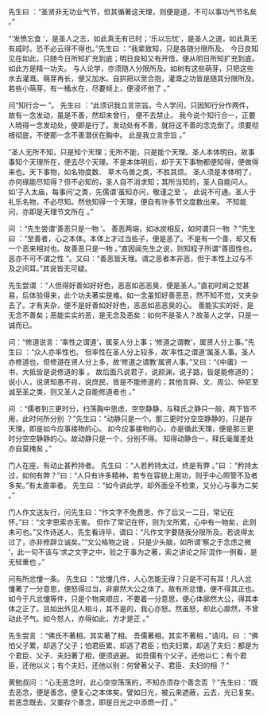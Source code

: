 先生曰 ：“圣贤非无功业气节，但其循著这天理，则便是道，不可以事功气节名矣 。”

“‘发愤忘食 ’，是圣人之志，如此真无有已时；‘乐以忘忧’，是圣人之道，如此真无有戚时。恐不必云得不得也。”先生曰 ：“我辈致知，只是各随分限所及。 今日良知见在如此，只随今日所知扩充到底；明日良知又有开悟，便从明日所知扩充到底。如此方是精一功夫。 与人论学，亦须随人分限所及。如树有这些萌芽，只把这些水去灌溉。萌芽再长，便又加水。自拱把以至合抱，灌溉之功皆是随其分限所及。若些小萌芽，有一桶水在，尽要倾上，便浸坏他了 。”

问“知行合一 ”。 先生曰 ：“此须识我立言宗旨。今人学问，只因知行分作两件，故有一念发动，虽是不善，然却未曾行， 便不去禁止。 我今说个知行合一，正要人晓得一念发动处，便即是行了。发动处有不善，就将这不善的念克倒了。须要彻根彻底，不使那一念不善潜伏在胸中。 此是我立言宗旨 。”

“圣人无所不知，只是知个天理；无所不能，只是能个天理。圣人本体明白，故事事知个天理所在，便去尽个天理。不是本体明后，却于天下事物都便知得，便做得来也。天下事物，如名物度数、 草木鸟兽之类，不胜其烦。 圣人须是本体明了，亦何缘能尽知得？但不必知的，圣人自不消求知；其所当知的，圣人自能问人。如‘子入太庙，每事问’之类，先儒谓‘虽知亦问，敬谨之至 ’。 此说不可通。圣人于礼乐名物，不必尽知。然他知得一个天理，便自有许多节文度数出来。 不知能问，亦即是天理节文所在 。”

问 ：“先生尝谓‘善恶只是一物 ’。 善恶两端，如冰炭相反，如何谓只一物 ？”先生曰 ：“至善者，心之本体。本体上才过当些子，便是恶了。不是有一个善，却又有一个恶来相对也。故善恶只是一物 。”直因闻先生之说，则知程子所谓“善固性也，恶亦不可不谓之性 ”。又曰：“善恶皆天理。谓之恶者本非恶，但于本性上过与不及之间耳。”其说皆无可疑。

先生尝谓 ：“人但得好善如好好色，恶恶如恶恶臭，便是圣人。”直初时闻之觉甚易，后体验得来，此个功夫著实是难。如一念虽知好善恶恶，然不知不觉，又夹杂去了。才有夹杂，便不是好善如好好色，恶恶如恶恶臭的心。 善能实实的好，是无念不善矣；恶能实实的恶，是无念及恶矣：如何不是圣人？故圣人之学，只是一诚而已。

问：“修道说言：‘率性之谓道’，属圣人分上事；‘修道之谓教’，属贤人分上事。”先生曰 ：“众人亦率性也。 但率性在圣人分上较多，故‘率性之谓道’属圣人事。圣人亦修道也，但修道在贤人分上多，故‘修道之谓教’属贤人事。”又曰：“《中庸》一书，大抵皆是说修道的事 。 故后面凡说君子，说颜渊，说子路，皆是能修道的；说小人，说贤知愚不肖，说庶民，皆是不能修道的；其他言舜、文、周公、仲尼至诚至圣之类，则又圣人之自能修道者也 。”

问 ：“儒者到三更时分，扫荡胸中思虑，空空静静，与释氏之静只一般，两下皆不用，此时何所分别 ？”先生曰：“动静只是一个。那三更时分空空静静的，只是存天理，即是如今应事接物的心。 如今应事接物的心，亦是循此天理，便是那三更时分空空静静的心。故动静只是一个，分别不得。 知得动静合一，释氏毫厘差处亦自莫掩矣 。”

门人在座，有动止甚矜持者。 先生曰 ：“人若矜持太过，终是有弊 。”曰 ：“矜持太过，如何有弊？”曰：“人只有许多精神，若专在容貌上用功，则于中心照管不及者多矣。”有太直率者。 先生曰 ：“如今讲此学，却外面全不检束，又分心与事为二矣 。”

门人作文送友行，问先生曰：“作文字不免费思，作了后又一二日，常记在怀。”曰：“文字思索亦无害。 但作了常记在怀，则为文所累，心中有一物矣，此则未可也。”又作诗送人，先生看诗毕，谓曰：“凡作文字要随我分限所及。若说得太过了，亦非修辞立诚矣。”“文公格物之说 ，只是少头脑，如所谓‘察之于念虑之微 ’，此一句不该与‘求之文字之中，验之于事为之著，索之讲论之际’混作一例看，是无轻重也 。”

问有所忿懥一条。 先生曰 ：“忿懥几件，人心怎能无得？只是不可有耳！凡人忿懥著了一分意思，便怒得过当，非廓然大公之体了。故有所忿懥，便不得其正也。 如今于凡忿懥等件，只是个物来顺应，不要着一分意思，便心体廓然大公，得其本体之正了。且如出外见人相斗，其不是的，我心亦怒。然虽怒，却此心廓然，不曾动此子气。如今怒人，亦得如此，方才是正 。”

先生尝言 ：“佛氏不著相，其实著了相。 吾儒著相，其实不著相 。”请问。曰 ：“佛怕父子累，却逃了父子；怕君臣累，却逃了君臣；怕夫妇累，却逃了夫妇：都是为个君臣、父子、夫妇著了相，便须逃避。 如吾儒有个父子，还他以仁；有个君臣，还他以义；有个夫妇，还他以别：何曾著父子、君臣、夫妇的相 ？”

黄勉叔问 ：“心无恶念时，此心空空荡荡的，不知亦须存个善念否 ？”先生曰：“既去恶念，便是善念，便复心之本体矣。譬如日光，被云来遮蔽，云去，光已复矣。若恶念既去，又要存个善念，即是日光之中添燃一灯 。”

